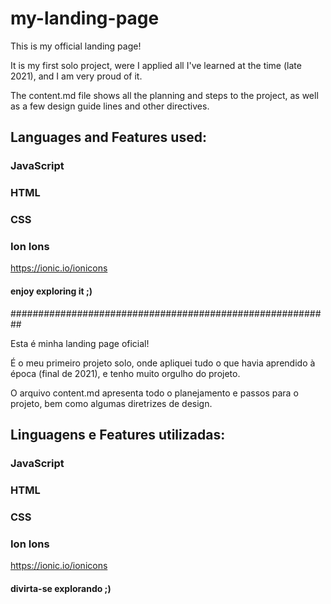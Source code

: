 # my-landing-page

This is my official landing page!

It is my first solo project, were I applied all I've learned at the time (late 2021), and I am very proud of it.

The content.md file shows all the planning and steps to the project, as well as a few design guide lines and other directives.

## Languages and Features used:

### JavaScript
### HTML
### CSS

### Ion Ions

https://ionic.io/ionicons

#### enjoy exploring it ;)

##########################################################

Esta é minha landing page oficial!

É o meu primeiro projeto solo, onde apliquei tudo o que havia aprendido à época (final de 2021), e tenho muito orgulho do projeto.

O arquivo content.md apresenta todo o planejamento e passos para o projeto, bem como algumas diretrizes de design.

## Linguagens e Features utilizadas:

### JavaScript
### HTML
### CSS

### Ion Ions

https://ionic.io/ionicons

#### divirta-se explorando ;)